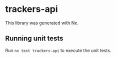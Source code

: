 # trackers-api

This library was generated with [Nx](https://nx.dev).

## Running unit tests

Run `nx test trackers-api` to execute the unit tests.
